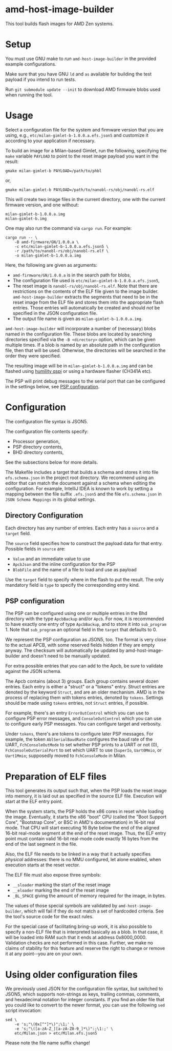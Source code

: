 # amd-host-image-builder

This tool builds flash images for AMD Zen systems.

# Setup

You must use GNU make to _run_ `amd-host-image-builder` in the
provided example configurations.

Make sure that you have GNU `ld` and `as` available for building
the test payload if you intend to run tests.

Run `git submodule update --init` to download AMD firmware blobs
used when running the tool.

# Usage

Select a configuration file for the system and firmware version
that you are using, e.g., `etc/milan-gimlet-b-1.0.0.a.efs.json5`
and customize it according to your application if necessary.

To build an image for a Milan-based Gimlet, run the following,
specifying the `make` variable `PAYLOAD` to point to the reset
image payload you want in the result:

    gmake milan-gimlet-b PAYLOAD=/path/to/phbl

or,

    gmake milan-gimlet-b PAYLOAD=/path/to/nanobl-rs/obj/nanobl-rs.elf

This will create two image files in the current directory, one
with the current firmware version, and one without:

    milan-gimlet-b-1.0.0.a.img
    milan-gimlet-b.img

One may also run the command via `cargo run`.  For example:

    cargo run -- \
        -B amd-firmware/GN/1.0.0.a \
        -c etc/milan-gimlet-b-1.0.0.a.efs.json5 \
        -r /path/to/nanobl-rs/obj/nanobl-rs.elf \
        -o milan-gimlet-b-1.0.0.a.img

Here, the following are given as arguments:

* `amd-firmware/GN/1.0.0.a` is in the search path for blobs,
* The configuration file used is `etc/milan-gimlet-b-1.0.0.a.efs.json5`,
* The reset image is `nanobl-rs/obj/nanobl-rs.elf`.  Note that there are
  restrictions on the contents of the ELF file given to the image
  builder.  `amd-host-image-builder` extracts the segments that need to
  be in the reset image from the ELF file and stores them into the
  appropriate flash entries.  Those entries will automatically be created
  and should _not_ be specified in the JSON configuration file.
* The output file name is given as `milan-gimlet-b-1.0.0.a.img`.

`amd-host-image-builder` will incorporate a number of
(necessary) blobs named in the configuration file.  These blobs
are located by searching directories specified via the `-B
<directory>` option, which can be given multiple times.  If a
blob is named by an absolute path in the configuration file,
then that will be used. Otherwise, the directories will be
searched in the order they were specified.

The resulting image will be in `milan-gimlet-b-1.0.0.a.img` and
can be flashed using
[humility qspi](https://github.com/oxidecomputer/humility) or
using a hardware flasher (CH341A etc).

The PSP will print debug messages to the serial port that can be
configured in the settings below, see [PSP configuration](#psp-configuration).

# Configuration

The configuration file syntax is JSON5.

The configuration file contents specify:
* Processor generation,
* PSP directory contents,
* BHD directory contents,

See the subsections below for more details.

The Makefile includes a target that builds a schema and stores
it into file `efs.schema.json` in the project root directory.
We recommend using an editor that can match the document against
a schema when editing the configuration.  For example, IntelliJ
IDEA is known to work by setting a mapping between the file
suffix `.efs.json5` and the file `efs.schema.json` in `JSON
Schema Mappings` in its global settings.

## Directory Configuration

Each directory has any number of entries.  Each entry has a
`source` and a `target` field.

The `source` field specifies how to construct the payload
data for that entry.  Possible fields in `source` are:

* `Value` and an immediate value to use
* `ApcbJson` and the inline configuration for the PSP
* `BlobFile` and the name of a file to load and use as payload

Use the `target` field to specify where in the flash to put the
result.  The only mandatory field is `type` to specify the
corresponding entry kind.

## PSP configuration

The PSP can be configured using one or multiple entries in the
Bhd directory with the type `ApcbBackup` and/or `Apcb`.  For
now, it is recommended to have exactly one entry of type
`ApcbBackup`, and to store it into `sub_program` 1.  Note that
`sub_program` an optional field in the `target` that defaults to
0.

We represent the PSP configuration as JSON5, too. The format is
very close to the actual APCB, with some reserved fields hidden
if they are empty anyway.  The checksum will automatically be
updated by amd-host-image-builder and doesn't need to be
manually updated.

For extra possible entries that you can add to the Apcb, be sure
to validate against the JSON schema.

The Apcb contains (about 3) groups. Each group contains several
dozen entries.  Each entry is either a "struct" or a "tokens"
entry.  Struct entries are denoted by the keyword `Struct`, and
are an older mechanism.  AMD is in the process of replacing them
with tokens entries, denoted by `tokens`.  Settings should be
made using `tokens` entries, not `Struct` entries, if possible.

For example, there's an entry `ErrorOutControl` which you can
use to configure PSP error messages, and `ConsoleOutControl`
which you can use to configure early PSP messages. You can
configure target and verbosity.

Under `tokens`, there's are tokens to configure later PSP
messages.  For example, the token `AblSerialBaudRate` configures
the baud rate of the UART, `FchConsoleOutMode` to set whether
PSP prints to a UART or not (0), `FchConsoleOutSerialPort` to
set which UART to use (`SuperIo`, `Uart0Mmio`, or `Uart1Mmio`;
supposedly moved to `FchConsoleMode` in Milan.

# Preparation of ELF files

This tool generates its output such that, when the PSP loads the
reset image into memory, it is laid out as specified in the
source ELF file.  Execution will start at the ELF entry point.

When the system starts, the PSP holds the x86 cores in reset
while loading the image.  Eventually, it starts the x86 "boot"
CPU (called the "Boot Support Core", "Bootstrap Core", or BSC in
AMD's documentation) in 16-bit real mode.  That CPU will start
executing 16 Byte below the end of the aligned 16-bit real-mode
segment at the end of the reset image.  Thus, the ELF entry
point must contain valid 16-bit real-mode code exactly 16 bytes
from the end of the last segment in the file.

Also, the ELF file needs to be linked in a way that it actually
specifies _physical_ addresses: there is no MMU configured, let
alone enabled, when execution starts at the reset vector.

The ELF file must also expose three symbols:
* `__sloader` marking the start of the reset image
* `__eloader` marking the end of the reset image
* `_BL_SPACE` giving the amount of memory required for
  the image, in bytes.

The values of those special symbols are validated by
`amd-host-image-builder`, which will fail if they do not
match a set of hardcoded criteria.  See the tool's source
code for the exact rules.

For the special case of facilitating bring-up work, it is also
possible to specify a non-ELF file that is interpreted basically
as a blob. In that case, it will be loaded into RAM such that it
ends at address 0x8000_0000.  Validation checks are not
performed in this case.  Further, we make no claims of stability
for this feature and reserve the right to change or remove it at
any point--you are on your own.

# Using older configuration files

We previously used JSON for the configuration file syntax, but
switched to JSON5, which supports non-strings as keys, trailing
commas, comments, and hexadecimal notation for integer
constants.  If you find an older file that you could like to
convert to the newer format, you can use the following `sed`
script invocation:

    sed \
        -e 's;"\(0x[^"]*\)";\1;' \
        -e 's;"\([a-zA-Z_][a-zA-Z0-9_]*\)":;\1:;' \
        etc/Milan.json > etc/Milan.efs.json5

Please note the file name suffix change!

